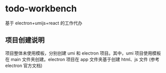 # todo-workbench

基于 electron+umijs+react 的工作代办

## 项目创建说明

项目整体未使用模板，分别创建 umi 和 electron 项目。其中，umi 项目使用模板在 main 文件夹创建。electron 项目在 app 文件夹基于创建 html、js 文件 (参考 electron 官方文档)
